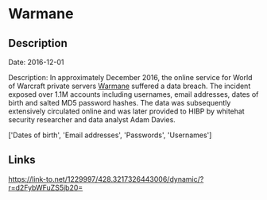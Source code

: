 # Warmane

## Description

Date: 2016-12-01

Description:
In approximately December 2016, the online service for World of Warcraft private servers <a href="https://www.warmane.com" target="_blank" rel="noopener">Warmane</a> suffered a data breach. The incident exposed over 1.1M accounts including usernames, email addresses, dates of birth and salted MD5 password hashes. The data was subsequently extensively circulated online and was later provided to HIBP by whitehat security researcher and data analyst Adam Davies.


['Dates of birth', 'Email addresses', 'Passwords', 'Usernames']

## Links

https://link-to.net/1229997/428.3217326443006/dynamic/?r=d2FybWFuZS5jb20=